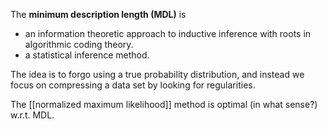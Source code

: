 The **minimum description length (MDL)** is

* an information theoretic approach to inductive inference with roots in algorithmic coding theory. 
* a statistical inference method. 
 
The idea is to forgo using a true probability distribution, and instead we focus on compressing a data set by looking for regularities. 


The [[normalized maximum likelihood]] method is optimal (in what sense?) w.r.t. MDL.